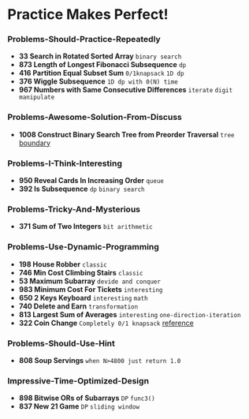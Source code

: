 # Practice Makes Perfect!

### Problems-Should-Practice-Repeatedly

- **33 Search in Rotated Sorted Array** `binary search`
- **873 Length of Longest Fibonacci Subsequence** `dp`
- **416 Partition Equal Subset Sum** `0/1knapsack` `1D dp` 
- **376 Wiggle Subsequence** `1D dp with 0(N) time`
- **967 Numbers with Same Consecutive Differences** `iterate` `digit manipulate`

### Problems-Awesome-Solution-From-Discuss
- **1008 Construct Binary Search Tree from Preorder Traversal** `tree` [boundary](https://leetcode.com/problems/construct-binary-search-tree-from-preorder-traversal/discuss/252232/JavaC%2B%2BPython-O(N)-Solution)

### Problems-I-Think-Interesting

- **950 Reveal Cards In Increasing Order** `queue`
- **392 Is Subsequence** `dp` `binary search`

### Problems-Tricky-And-Mysterious

- **371 Sum of Two Integers** `bit arithmetic`

### Problems-Use-Dynamic-Programming

- **198 House Robber** `classic`
- **746 Min Cost Climbing Stairs** `classic`
- **53 Maximum Subarray** `devide and conquer`
- **983 Minimum Cost For Tickets**  `interesting`
- **650 2 Keys Keyboard**  `interesting` `math`
- **740 Delete and Earn** `transformation`
- **813 Largest Sum of Averages** `interesting` `one-direction-iteration`
- **322 Coin Change** `Completely 0/1 knapsack` [reference](https://www.kancloud.cn/kancloud/pack/70125)

### Problems-Should-Use-Hint

- **808 Soup Servings** `when N>4800 just return 1.0`

### Impressive-Time-Optimized-Design

- **898 Bitwise ORs of Subarrays** `DP` `func3()`
- **837 New 21 Game** `DP` `sliding window`
